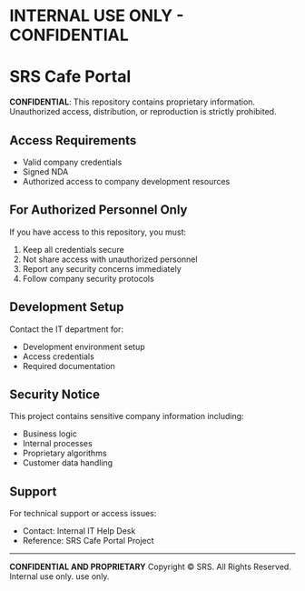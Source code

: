 # INTERNAL USE ONLY - CONFIDENTIAL

# SRS Cafe Portal

**CONFIDENTIAL**: This repository contains proprietary information. Unauthorized access, distribution, or reproduction is strictly prohibited.

## Access Requirements

- Valid company credentials
- Signed NDA
- Authorized access to company development resources

## For Authorized Personnel Only

If you have access to this repository, you must:
1. Keep all credentials secure
2. Not share access with unauthorized personnel
3. Report any security concerns immediately
4. Follow company security protocols

## Development Setup

Contact the IT department for:
- Development environment setup
- Access credentials
- Required documentation

## Security Notice

This project contains sensitive company information including:
- Business logic
- Internal processes
- Proprietary algorithms
- Customer data handling

## Support

For technical support or access issues:
- Contact: Internal IT Help Desk
- Reference: SRS Cafe Portal Project

---

**CONFIDENTIAL AND PROPRIETARY**
Copyright © SRS. All Rights Reserved.
Internal use only. use only.
